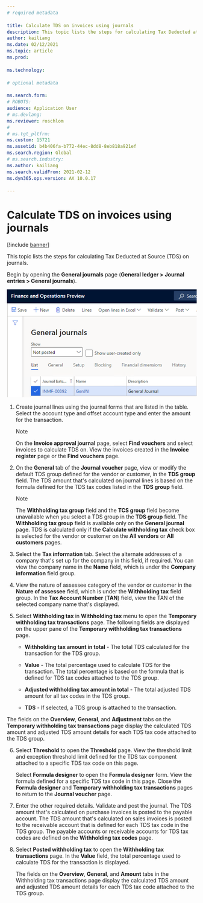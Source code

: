 ```yaml
---
# required metadata

title: Calculate TDS on invoices using journals
description: This topic lists the steps for calculating Tax Deducted at Source (TDS) on journals.
author: kailiang
ms.date: 02/12/2021
ms.topic: article
ms.prod: 

ms.technology: 

# optional metadata

ms.search.form: 
# ROBOTS: 
audience: Application User
# ms.devlang: 
ms.reviewer: roschlom
# 
# ms.tgt_pltfrm: 
ms.custom: 15721
ms.assetid: b4b406fa-b772-44ec-8dd8-8eb818a921ef
ms.search.region: Global
# ms.search.industry: 
ms.author: kailiang
ms.search.validFrom: 2021-02-12
ms.dyn365.ops.version: AX 10.0.17

---
```


# Calculate TDS on invoices using journals

[!include [banner](../includes/banner.md)]

This topic lists the steps for calculating Tax Deducted at Source (TDS) on journals.

Begin by opening the **General journals** page (**General ledger > Journal entries > General journals**).

[![General journals.](./media/apac-ind-TDS-57.png)](./media/apac-ind-TDS-57.png)

1. Create journal lines using the journal forms that are listed in the table. Select the account type and offset account type and enter the amount for the transaction. 

   > [!NOTE]
   > On the **Invoice approval journal** page, select **Find vouchers** and select invoices to calculate TDS on. View the invoices created in the **Invoice register** page or the **Find vouchers** page.  

2. On the **General** tab of the **Journal voucher** page, view or modify the default TDS group defined for the vendor or customer, in the **TDS group** field. The TDS amount that's calculated on journal lines is based on the formula defined for the TDS tax codes listed in the **TDS group** field. 

   > [!NOTE]
   > The **Withholding tax group**  field and the **TCS group** field become unavailable when you select a TDS group in the **TDS group** field. The **Withholding tax group** field is available only on the **General journal** page. TDS is calculated only if the **Calculate withholding tax** check box is selected for the vendor or customer on the **All vendors** or **All customers** pages.   

3. Select the **Tax information** tab. Select the alternate addresses of a company that's set up for the company in this field, if required. You can view the company name in the **Name** field, which is under the **Company information** field group. 

4. View the nature of assessee category of the vendor or customer in the **Nature of assessee** field, which is under the **Withholding tax** field group. In the **Tax Account Number** (**TAN**) field, view the TAN of the selected company name that's displayed.  

5. Select **Withholding tax** in **Withholding tax** menu to open the **Temporary withholding tax transactions** page. The following fields are displayed on the upper pane of the **Temporary withholding tax transactions** page.

   - **Withholding tax amount in total** - The total TDS calculated for the transaction for the TDS group.

   - **Value** - The total percentage used to calculate TDS for the transaction. The total percentage is based on the formula that is defined for TDS tax codes attached to the TDS group.

   - **Adjusted withholding tax amount in total** - The total adjusted TDS amount for all tax codes in the TDS group.

   - **TDS** - If selected, a TDS group is attached to the transaction.

  The fields on the **Overview**, **General**, and **Adjustment** tabs on the **Temporary withholding tax transactions** page display the calculated TDS amount and adjusted TDS amount details for each TDS tax code attached to the TDS group.

6. Select **Threshold** to open the **Threshold** page. View the threshold limit and exception threshold limit defined for the TDS tax component attached to a specific TDS tax code on this page.

   Select **Formula designer** to open the **Formula designer** form. View the formula defined for a specific TDS tax code in this page. Close the **Formula designer** and **Temporary withholding tax transactions** pages to return to the **Journal voucher** page.

8. Enter the other required details. Validate and post the journal. The TDS amount that's calculated on purchase invoices is posted to the payable account. The TDS amount that's calculated on sales invoices is posted to the receivable account that is defined for each TDS tax code in the TDS group. The payable accounts or receivable accounts for TDS tax codes are defined on the **Withholding tax codes** page.

9. Select **Posted withholding tax** to open the **Withholding tax transactions** page. In the **Value** field, the total percentage used to calculate TDS for the transaction is displayed.

   The fields on the **Overview**, **General**, and **Amount** tabs in the Withholding tax transactions page display the calculated TDS amount and adjusted TDS amount details for each TDS tax code attached to the TDS group.
